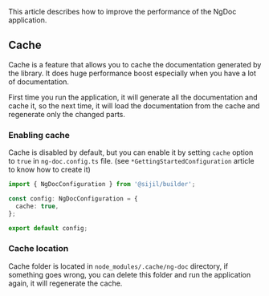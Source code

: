 This article describes how to improve the performance of the NgDoc application.

## Cache

Cache is a feature that allows you to cache the documentation generated by the library.
It does huge performance boost especially when you have a lot of documentation.

First time you run the application, it will generate all the documentation and cache it,
so the next time, it will load the documentation from the cache and regenerate only the changed
parts.

### Enabling cache

Cache is disabled by default, but you can enable it by setting `cache` option to `true` in
`ng-doc.config.ts` file. (see `*GettingStartedConfiguration` article to know how to create it)

```typescript name="ng-doc.config.ts"
import { NgDocConfiguration } from '@sijil/builder';

const config: NgDocConfiguration = {
  cache: true,
};

export default config;
```

### Cache location

Cache folder is located in `node_modules/.cache/ng-doc` directory, if something goes wrong,
you can delete this folder and run the application again, it will regenerate the cache.
